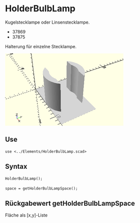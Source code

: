 # HolderBulbLamp
Kugelstecklampe oder Linsenstecklampe.
- 37869
- 37875

Halterung für einzelne Stecklampe.

![HolderBulbLamp](../../images/HolderBulbLamp.png)

## Use
```
use <../Elements/HolderBulbLamp.scad>
```

## Syntax
```
HolderBulbLamp();

space = getHolderBulbLampSpace();
```

## Rückgabewert getHolderBulbLampSpace
Fläche als \[x,y]-Liste
